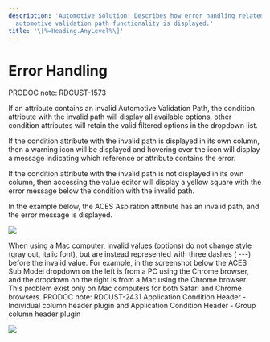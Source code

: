 ```yaml
---
description: 'Automotive Solution: Describes how error handling related
  automotive validation path functionality is displayed.'
title: '\[%=Heading.AnyLevel%\]'
---
```


Error Handling
==============

PRODOC note: RDCUST-1573

If an attribute contains an invalid Automotive Validation Path, the
condition attribute with the invalid path will display all available
options, other condition attributes will retain the valid filtered
options in the dropdown list.

If the condition attribute with the invalid path is displayed in its own
column, then a warning icon will be displayed and hovering over the icon
will display a message indicating which reference or attribute contains
the error.

If the condition attribute with the invalid path is not displayed in its
own column, then accessing the value editor will display a yellow square
with the error message below the condition with the invalid path.

In the example below, the ACES Aspiration attribute has an invalid path,
and the error message is displayed.

![](../../../Resources/Images/Importers/Validation%20Paths/ErrorMessage.png)

When using a Mac computer, invalid values (options) do not change style
(gray out, italic font), but are instead represented with three dashes (
\-\--) before the invalid value. For example, in the screenshot below
the ACES Sub Model dropdown on the left is from a PC using the Chrome
browser, and the dropdown on the right is from a Mac using the Chrome
browser. This problem exist only on Mac computers for both Safari and
Chrome browsers. PRODOC note: RDCUST-2431 Application Condition Header -
Individual column header plugin and Application Condition Header - Group
column header plugin

![](../../../Resources/Images/AppMgr/Mac%20poor%20display%20of%20invalid.png)
